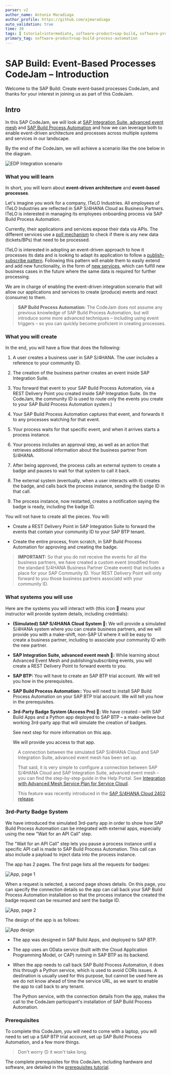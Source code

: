 ```yaml
---
parser: v2
author_name: Antonio Maradiaga
author_profile: https://github.com/ajmaradiaga
auto_validation: true
time: 30
tags: [ tutorial>intermediate, software-product>sap-build, software-product>sap-integration-suite, software-product>sap-build-process-automation, software-product>sap-business-technology-platform]
primary_tag: software-product>sap-build-process-automation
---
```


# SAP Build: Event-Based Processes CodeJam – Introduction
<!-- description -->Welcome to the SAP Build: Create event-based processes CodeJam, and thanks for your interest in joining us as part of this CodeJam.

## Intro
In this SAP CodeJam, we will look at [SAP Integration Suite, advanced event mesh](https://discovery-center.cloud.sap/serviceCatalog/advanced-event-mesh?service_plan=default&region=all&commercialModel=cloud) and [SAP Build Process Automation](https://discovery-center.cloud.sap/serviceCatalog/sap-build-process-automation/?region=all) and how we can leverage both to enable event-driven architecture and processes across multiple systems and services in our landscape. 

By the end of the CodeJam, we will achieve a scenario like the one below in the diagram.

![EDP Integration scenario](assets/edp-integration-scenario.png)

### What you will learn

In short, you will learn about **event-driven architecture** and **event-based processes**.

Let's imagine you work for a company, ITeLO Industries. All employees of ITeLO Industries are reflected in SAP S/4HANA Cloud as Business Partners. ITeLO is interested in managing its employees onboarding process via SAP Build Process Automation.

Currently, their applications and services expose their data via APIs. The different services use a [poll mechanism](https://www.enterpriseintegrationpatterns.com/patterns/conversation/Polling.html) to check if there is any new data (tickets/BPs) that need to be processed. 

ITeLO is interested in adopting an event-driven approach to how it processes its data and is looking to adapt its application to follow a [publish-subscribe pattern](https://help.pubsub.em.services.cloud.sap/Get-Started/message-exchange-patterns.htm#Publish-). Following this pattern will enable them to easily extend and add new functionality, in the form of [new services](https://www.enterpriseintegrationpatterns.com/patterns/conversation/SubscribeNotify.html), which can fulfill new business cases in the future where the same data is required for further processing.

We are in charge of enabling the event-driven integration scenario that will allow our applications and services to create (produce) events and react (consume) to them.

>**SAP Build Process Automation:** The CodeJam does not assume any previous knowledge of SAP Build Process Automation, but will introduce some more advanced techniques – including using event triggers – so you can quickly become proficient in creating processes.





### What you will create

In the end, you will have a flow that does the following:

1. A user creates a business user in SAP S/4HANA. The user includes a reference to your community ID.

2. The creation of the business partner creates an event inside SAP Integration Suite.

3. You forward that event to your SAP Build Process Automation, via a REST Delivery Point you created inside SAP Integration Suite. (In the CodeJam, the community ID is used to route only the events you create to your SAP Build Process Automation system.)

4. Your SAP Build Process Automation captures that event, and forwards it to any processes watching for that event. 

5. Your process waits for that specific event, and when it arrives starts a process instance.

6. Your process includes an approval step, as well as an action that retrieves additional information about the business partner from S/4HANA.

7. After being approved, the process calls an external system to create a badge and pauses to wait for that system to call it back.

8. The external system (eventually, when a user interacts with it) creates the badge, and calls back the process instance, sending the badge ID in that call.

9. The process instance, now restarted, creates a notification saying the badge is ready, including the badge ID.

You will not have to create all the pieces. You will:

- Create a REST Delivery Point in SAP Integration Suite to forward the events that contain your community ID to your SAP BTP tenant.

- Create the entire process, from scratch, in SAP Build Process Automation for approving and creating the badge.

>**IMPORTANT:** So that you do not receive the events for all the business partners, we have created a custom event (modified from the standard S/4HANA Business Partner Create event) that includes a place for your SAP Community ID. Your REST Delivery Point will only forward to you those business partners associatd with your community ID.




### What systems you will use

Here are the systems you will interact with (this icon 🔐 means your instructor will provide system details, including credntials):

- **(Simulated) SAP S/4HANA Cloud System 🔐:** We will provide a simulated S/4HANA system where you can create business partners, and we will provide you with a make-shift, non-SAP UI where it will be easy to create a business partner, including to associate your community ID with the new partner.
- **SAP Integration Suite, advanced event mesh 🔐:** While learning about Advanced Event Mesh and publishing/subscribing events, you will create a REST Delivery Point to forward events to you.  
- **SAP BTP:** You will have to create an SAP BTP trial account. We will tell you how in the prerequisites.
- **SAP Build Process Automation:**: You will need to install SAP Build Process Automation on your SAP BTP trial account. We will tell you how in the prerequisites.
- **3rd-Party Badge System (Access Pro) 🔐:** We have created – with SAP Build Apps and a Python app deployed to SAP BTP – a make-believe but working 3rd-party app that will simulate the creation of badges. 

    See next step for more information on this app.

    We will provide you access to that app.

>A connection between the simulated SAP S/4HANA Cloud and SAP Integration Suite, advanced event mesh has been set up.
>
>That said, it is very simple to configure a connection between SAP S/4HANA Cloud and SAP Integration Suite, advanced event mesh – you can find the step-by-step guide in the Help Portal. See [Integration with Advanced Mesh Service Plan for Service Cloud](https://help.sap.com/docs/SAP_S4HANA_CLOUD/0f69f8fb28ac4bf48d2b57b9637e81fa/9b34c841dfba4f82af0825a2f3196ecf.html?locale=en-US).
>
>This feature was recently introduced in the [SAP S/4HANA Cloud 2402 release](https://help.sap.com/docs/SAP_S4HANA_CLOUD/ee9ee0ca4c3942068ea584d2f929b5b1/5fd69458026d47f7bcc11837b42c5371.html?locale=en-US&version=2402.500).


### 3rd-Party Badge System
We have introduced the simulated 3rd-party app in order to show how SAP Build Process Automation can be integrated with external apps, especially using the new "Wait for an API Call" step.

The "Wait for an API Call" step lets you pause a process instance until a specific API call is made to SAP Build Process Automation. This call can also include a payload to inject data into the process instance.

The app has 2 pages. The first page lists all the requests for badges:

![App, page 1](assets/app1.png)

When a request is selected, a second page shows details. On this page, you can specify the connection details so the app can call back your SAP Build Process Automation installation so that the process instance the created the badge request can be resumed and sent the badge ID.

![App, page 2](assets/app2.png)

The design of the app is as follows:

![App design](assets/CodeJamDesign.png)


- The app was designed in SAP Build Apps, and deployed to SAP BTP.

- The app uses an OData service (built with the Cloud Application Programming Model, or CAP) running in SAP BTP as its backend.

- When the app needs to call back SAP Build Process Automation, it does this through a Python service, which is used to avoid CORs issues. A destination is usually used for this purpose, but cannot be used here as we do not know ahead of time the service URL, as we want to enable the app to call back to any tenant. 

    The Python service, with the connection details from the app, makes the call to the CodeJam participant's installation of SAP Build Process Automation.




### Prerequisites

To complete this CodeJam, you will need to come with a laptop, you will need to set up a SAP BTP trial account, set up SAP Build Process Automation, and a few more things. 

>Don't worry 🙃 it won't take long.

The complete prerequisites for this CodeJam, including hardware and software, are detailed in the [prerequisites tutorial](codejam-events-process-0-prerequisites).


